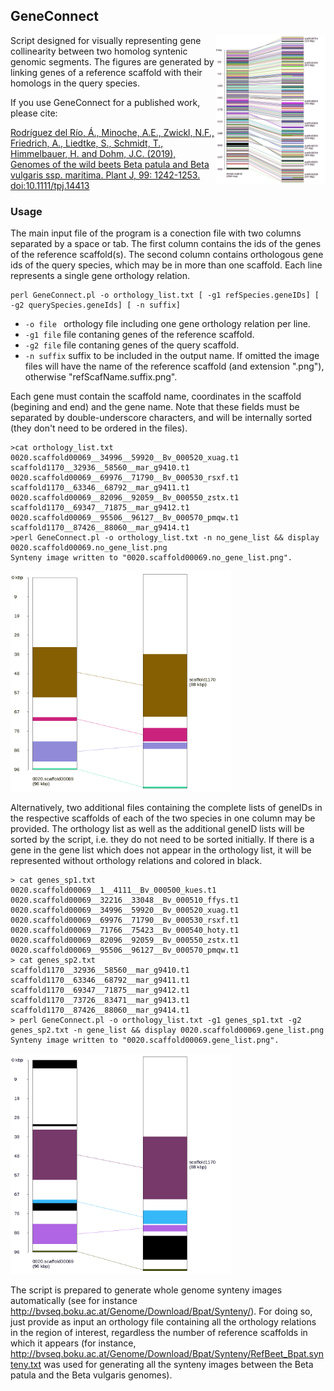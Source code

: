 

## GeneConnect

<img src="images/syn.png" width="35%" align="right">

Script designed for visually representing gene collinearity between two homolog syntenic genomic segments. The figures are generated by linking genes of a reference scaffold with their homologs in the query species.

If you use GeneConnect for a published work, please cite:

[Rodríguez del Río, Á., Minoche, A.E., Zwickl, N.F., Friedrich, A., Liedtke, S., Schmidt, T., Himmelbauer, H. and Dohm, J.C. (2019), Genomes of the wild beets Beta patula and Beta vulgaris ssp. maritima. Plant J, 99: 1242-1253. doi:10.1111/tpj.14413](https://onlinelibrary.wiley.com/doi/full/10.1111/tpj.14413)


###  Usage


The main input file of the program is a conection file with two columns separated by a space or tab. The first column contains the ids of the genes of the reference scaffold(s). The second column contains
orthologous gene ids of the query species, which may be in more than one scaffold. Each line represents a single gene orthology relation.

```
perl GeneConnect.pl -o orthology_list.txt [ -g1 refSpecies.geneIDs] [ -g2 querySpecies.geneIds] [ -n suffix]
```

- `-o file `       orthology file including one gene orthology relation per line.
- `-g1 file`       file contaning genes of the reference scaffold.
- `-g2 file`       file contaning genes of the query scaffold.
- `-n suffix`            suffix to be included in the output name. If omitted the image files will have the name of the reference scaffold (and extension ".png"), otherwise "refScafName.suffix.png".

Each gene must contain the scaffold name, coordinates in the scaffold (begining and end) and the gene name. Note that these fields must be separated by double-underscore characters, and will be internally sorted (they don't need to be ordered in the files).

```
>cat orthology_list.txt
0020.scaffold00069__34996__59920__Bv_000520_xuag.t1	scaffold1170__32936__58560__mar_g9410.t1
0020.scaffold00069__69976__71790__Bv_000530_rsxf.t1	scaffold1170__63346__68792__mar_g9411.t1
0020.scaffold00069__82096__92059__Bv_000550_zstx.t1	scaffold1170__69347__71875__mar_g9412.t1
0020.scaffold00069__95506__96127__Bv_000570_pmqw.t1	scaffold1170__87426__88060__mar_g9414.t1
>perl GeneConnect.pl -o orthology_list.txt -n no_gene_list && display 0020.scaffold00069.no_gene_list.png
Synteny image written to "0020.scaffold00069.no_gene_list.png".
```

<img src="images/0020.scaffold00069.no_gene_list.png" width="70%">

Alternatively, two additional files containing the complete lists of geneIDs in the respective
scaffolds of each of the two species in one column may be provided. The orthology list as well as the additional geneID lists will be sorted by the script, i.e. they do not need to be sorted initially. If there is a gene in the gene list which does not appear in the orthology list, it will be represented without orthology relations and colored in black.


```   
> cat genes_sp1.txt
0020.scaffold00069__1__4111__Bv_000500_kues.t1
0020.scaffold00069__32216__33048__Bv_000510_ffys.t1
0020.scaffold00069__34996__59920__Bv_000520_xuag.t1
0020.scaffold00069__69976__71790__Bv_000530_rsxf.t1
0020.scaffold00069__71766__75423__Bv_000540_hoty.t1
0020.scaffold00069__82096__92059__Bv_000550_zstx.t1
0020.scaffold00069__95506__96127__Bv_000570_pmqw.t1
> cat genes_sp2.txt
scaffold1170__32936__58560__mar_g9410.t1
scaffold1170__63346__68792__mar_g9411.t1
scaffold1170__69347__71875__mar_g9412.t1
scaffold1170__73726__83471__mar_g9413.t1
scaffold1170__87426__88060__mar_g9414.t1
> perl GeneConnect.pl -o orthology_list.txt -g1 genes_sp1.txt -g2 genes_sp2.txt -n gene_list && display 0020.scaffold00069.gene_list.png
Synteny image written to "0020.scaffold00069.gene_list.png".
```

<img src="images/0020.scaffold00069.gene_list.png" width="70%">

The script is prepared to generate whole genome synteny images automatically (see for instance http://bvseq.boku.ac.at/Genome/Download/Bpat/Synteny/). For doing so, just provide as input an orthology file containing all the orthology relations in the region of interest, regardless the number of reference scaffolds in which it appears (for instance, http://bvseq.boku.ac.at/Genome/Download/Bpat/Synteny/RefBeet_Bpat.synteny.txt was used for generating all the synteny images between the Beta patula and the Beta vulgaris genomes).
